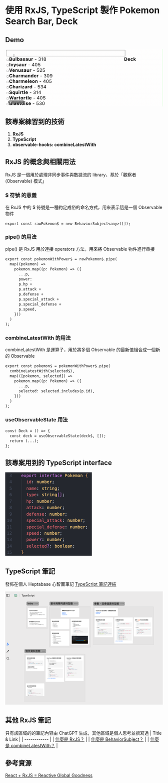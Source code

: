 # 使用 RxJS, TypeScript 製作 Pokemon Search Bar, Deck

## Demo
![](./public/images/demo.gif)

## 該專案練習到的技術
1. **RxJS**
2. **TypeScript**
3. **observable-hooks: combineLatestWith**

## RxJS 的概念與相關用法
RxJS 是一個用於處理非同步事件與數據流的 library，基於「觀察者 (Observable) 模式」

### $ 符號 的意義
在 RxJS 中的 $ 符號是一種約定成俗的命名方式，用來表示這是一個 Observable 物件

```javascript=
export const rawPokemon$ = new BehaviorSubject<any>([]);
```

### pipe() 的用法
pipe() 是 RxJS 用於連接 operators 方法，用來將 Observable 物件進行串接


```javascript=
export const pokemonWithPower$ = rawPokemon$.pipe(
  map((pokemon) =>
    pokemon.map((p: Pokemon) => ({
      ...p,
      power:
      p.hp +
      p.attack +
      p.defense +
      p.special_attack +
      p.special_defense +
      p.speed,
    }))
  )
);
```
### combineLatestWith 的用法
combineLatestWith 是運算子，用於將多個 Observable 的最新值組合成一個新的 Observable

```javascript=
export const pokemon$ = pokemonWithPower$.pipe(
  combineLatestWith(selected$),
  map(([pokemon, selected]) =>
    pokemon.map((p: Pokemon) => ({
      ...p,
      selected: selected.includes(p.id),
    }))
  )
);
```

### useObservableState 用法

```javascript=
const Deck = () => {
  const deck = useObservableState(deck$, []);
  return (...);
};
```

## 該專案用到的 TypeScript interface
![alt text](./public/images/pokemon-interface.png)

## TypeScript 筆記
發佈在個人 Heptabase 心智圖筆記
[TypeScript 筆記連結](https://app.heptabase.com/w/8916a1ef3eeedf17ab4a095d61a6268f5eedd32cb7f910ee99f8b7b23de75bd6)

![alt text](./public/images/typesciprt-notes.png)

## 其他 RxJS 筆記
只有該區域的的筆記內容由 ChatGPT 生成，其他區域是個人思考並撰寫過
| Title & Link |
| ------------ |
| [什麼是 RxJS？](./notes/RxJS.md) |
| [什麼是 BehaviorSubject？](./notes/BehaviorSubject.md) |
| [什麼是 combineLatestWith？](./notes/combineLatestWith.md) |


## 參考資源
[React + RxJS = Reactive Global Goodness](https://youtu.be/s6nG0byDI-o?si=1IbZLKjayc75UwSo)


